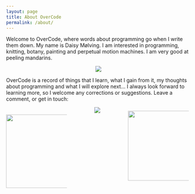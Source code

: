 ```yaml
---
layout: page
title: About OverCode
permalink: /about/
---
```


Welcome to OverCode, where words about programming go when I write them down. My name is Daisy Mølving. I am interested in programming, knitting, botany, painting and perpetual motion machines. I am very good at peeling mandarins. 

<p align="center">
<img src="../../../../../../../assets/about-page-image.png">
</p>

OverCode is a record of things that I learn, what I gain from it, my thoughts about programming and what I will explore next... I always look forward to learning more, so I welcome any corrections or suggestions. Leave a comment, or get in touch:

<div align="center">
<div style="float: left; width: 33%;"><a target="_blank" href="https://twitter.com/DaisyMolving"> <img style="width: 200px; margin-top: 20px;" src="https://g.twimg.com/Twitter_logo_blue.png"></a> </div>
<div style="float: left; width: 33%; overflow: hidden;"><a target="_blank" href="https://github.com/DaisyMolving"><img src="https://assets-cdn.github.com/images/modules/logos_page/Octocat.png"></a></div>
<div style="float: left; width: 33%; overflow: hidden;"><a target="_blank" href="https://uk.linkedin.com/in/daisymolving"><img style="width: 190px; margin-top: 10px" src="http://marisasanfilippo.com/wp-content/uploads/2015/07/Linkedin_circle.svg_.png"></a></div>
</div>

